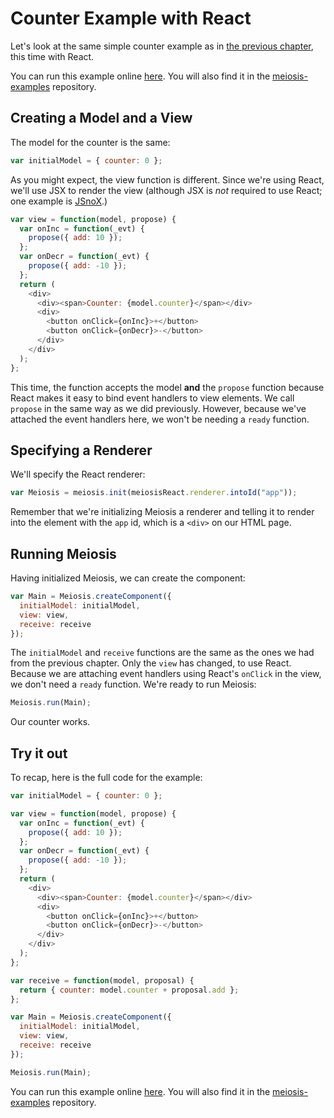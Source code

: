 # Counter Example with React

Let's look at the same simple counter example as in [the previous chapter](counter_example_with_jquery.md), this time with React.

You can run this example online [here](http://codepen.io/foxdonut/pen/OXJXmv?editors=1010). You will also find it in the [meiosis-examples](https://github.com/foxdonut/meiosis-examples/tree/master/examples/counter) repository.

## Creating a Model and a View

The model for the counter is the same:

```javascript
var initialModel = { counter: 0 };
```

As you might expect, the view function is different. Since we're using React, we'll use JSX to render the view (although JSX is *not* required to use React; one example is [JSnoX](https://github.com/af/JSnoX).)

```javascript
var view = function(model, propose) {
  var onInc = function(_evt) {
    propose({ add: 10 });
  };
  var onDecr = function(_evt) {
    propose({ add: -10 });
  };
  return (
    <div>
      <div><span>Counter: {model.counter}</span></div>
      <div>
        <button onClick={onInc}>+</button>
        <button onClick={onDecr}>-</button>
      </div>
    </div>
  );
};
```

This time, the function accepts the model **and** the `propose` function because React makes it easy to bind event handlers to view elements. We call `propose` in the same way as we did previously. However, because we've attached the event handlers here, we won't be needing a `ready` function.

## Specifying a Renderer

We'll specify the React renderer:

```javascript
var Meiosis = meiosis.init(meiosisReact.renderer.intoId("app"));
```

Remember that we're initializing Meiosis a renderer and telling it to render into the element with the `app` id, which is a `<div>` on our HTML page.

## Running Meiosis

Having initialized Meiosis, we can create the component:

```javascript
var Main = Meiosis.createComponent({
  initialModel: initialModel,
  view: view,
  receive: receive
});
```

The `initialModel` and `receive` functions are the same as the ones we had from the previous chapter. Only the `view` has changed, to use React. Because we are attaching event handlers using React's `onClick` in the view, we don't need a `ready` function. We're ready to run Meiosis:

```javascript
Meiosis.run(Main);
```

Our counter works.

## Try it out

To recap, here is the full code for the example:

```javascript
var initialModel = { counter: 0 };

var view = function(model, propose) {
  var onInc = function(_evt) {
    propose({ add: 10 });
  };
  var onDecr = function(_evt) {
    propose({ add: -10 });
  };
  return (
    <div>
      <div><span>Counter: {model.counter}</span></div>
      <div>
        <button onClick={onInc}>+</button>
        <button onClick={onDecr}>-</button>
      </div>
    </div>
  );
};

var receive = function(model, proposal) {
  return { counter: model.counter + proposal.add };
};

var Main = Meiosis.createComponent({
  initialModel: initialModel,
  view: view,
  receive: receive
});

Meiosis.run(Main);
```

You can run this example online [here](http://codepen.io/foxdonut/pen/OXJXmv?editors=1010). You will also find it in the [meiosis-examples](https://github.com/foxdonut/meiosis-examples/tree/master/examples/counter) repository.
